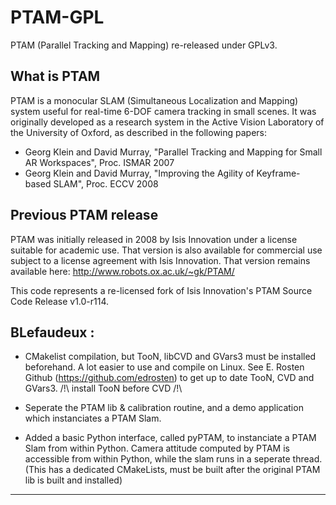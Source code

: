 PTAM-GPL
========

PTAM (Parallel Tracking and Mapping) re-released under GPLv3.

What is PTAM
------------

PTAM is a monocular SLAM (Simultaneous Localization and Mapping) system useful for real-time
6-DOF camera tracking in small scenes. It was originally developed as a research system in the Active 
Vision Laboratory of the University of Oxford, as described in the following papers:

- Georg Klein and David Murray, "Parallel Tracking and Mapping for Small AR Workspaces", Proc. ISMAR 2007
- Georg Klein and David Murray, "Improving the Agility of Keyframe-based SLAM", Proc. ECCV 2008


Previous PTAM release
---------------------

PTAM was initially released in 2008 by Isis Innovation under a license suitable for
academic use. That version is also available for commercial use subject to a license
agreement with Isis Innovation. That version remains available here:
http://www.robots.ox.ac.uk/~gk/PTAM/

This code represents a re-licensed fork of Isis Innovation's PTAM Source Code Release v1.0-r114.


BLefaudeux : 
---------------------
- CMakelist compilation, but TooN, libCVD and GVars3 must be installed beforehand. A lot easier to use and compile on Linux. See E. Rosten Github (https://github.com/edrosten) to get up to date TooN, CVD and GVars3. /!\ install TooN before CVD /!\ 

- Seperate the PTAM lib & calibration routine, and a demo application which instanciates a PTAM Slam.

- Added a basic Python interface, called pyPTAM, to instanciate a PTAM Slam from within Python. Camera attitude computed by PTAM is accessible from within Python, while the slam runs in a seperate thread. (This has a dedicated CMakeLists, must be built after the original PTAM lib is built and installed)
---------------------
